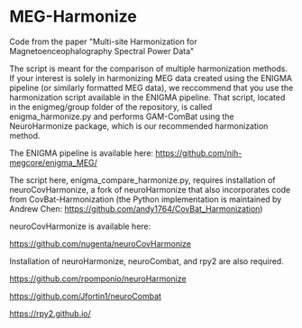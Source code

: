 # MEG-Harmonize
Code from the paper "Multi-site Harmonization for Magnetoenceophalography Spectral Power Data"

The script is meant for the comparison of multiple harmonization methods. If your interest is solely in 
harmonizing MEG data created using the ENIGMA pipeline (or similarly formatted MEG data), we reccommend that 
you use the harmonization script available in the ENIGMA pipeline. That script, located in the enigmeg/group 
folder of the repository, is called enigma_harmonize.py and performs GAM-ComBat using the NeuroHarmonize 
package, which is our recommended harmonization method. 

The ENIGMA pipeline is available here: https://github.com/nih-megcore/enigma_MEG/

The script here, enigma_compare_harmonize.py, requires installation of neuroCovHarmonize, a fork of 
neuroHarmonize that also incorporates code from CovBat-Harmonization (the Python implementation is maintained
by Andrew Chen: https://github.com/andy1764/CovBat_Harmonization)

neuroCovHarmonize is available here:

https://github.com/nugenta/neuroCovHarmonize

Installation of neuroHarmonize, neuroCombat, and rpy2 are also required.

https://github.com/rpomponio/neuroHarmonize

https://github.com/Jfortin1/neuroCombat

https://rpy2.github.io/
